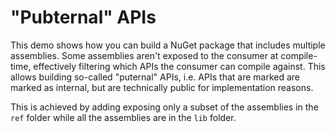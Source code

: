 # "Pubternal" APIs

This demo shows how you can build a NuGet package that includes multiple
assemblies. Some assemblies aren't exposed to the consumer at compile-time,
effectively filtering which APIs the consumer can compile against. This allows
building so-called "puternal" APIs, i.e. APIs that are marked are marked as
internal, but are technically public for implementation reasons.

This is achieved by adding exposing only a subset of the assemblies in the `ref`
folder while all the assemblies are in the `lib` folder.
